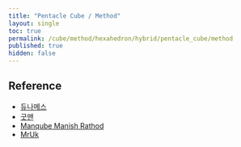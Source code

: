 ```yaml
---
title: "Pentacle Cube / Method"
layout: single
toc: true
permalink: /cube/method/hexahedron/hybrid/pentacle_cube/method
published: true
hidden: false
---
```


<head>
  <base target="_blank">
</head>



## Reference

- [듀나메스](https://youtu.be/EUtZcvWS_Zc)
- [굿맨](https://youtu.be/exlG6UUVUoA)
- [Manqube Manish Rathod](https://youtu.be/uEic1IiTwRo)
- [MrUk](https://youtu.be/aTKEIkBfxts)